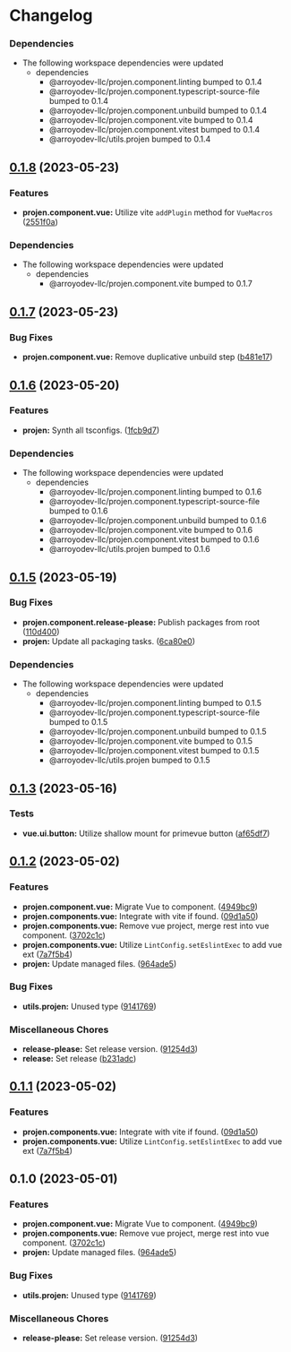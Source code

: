 # Changelog

### Dependencies

* The following workspace dependencies were updated
  * dependencies
    * @arroyodev-llc/projen.component.linting bumped to 0.1.4
    * @arroyodev-llc/projen.component.typescript-source-file bumped to 0.1.4
    * @arroyodev-llc/projen.component.unbuild bumped to 0.1.4
    * @arroyodev-llc/projen.component.vite bumped to 0.1.4
    * @arroyodev-llc/projen.component.vitest bumped to 0.1.4
    * @arroyodev-llc/utils.projen bumped to 0.1.4

## [0.1.8](https://github.com/ArroyoDev-LLC/components/compare/@arroyodev-llc/projen.component.vue-v0.1.7...@arroyodev-llc/projen.component.vue-v0.1.8) (2023-05-23)


### Features

* **projen.component.vue:** Utilize vite `addPlugin` method for `VueMacros` ([2551f0a](https://github.com/ArroyoDev-LLC/components/commit/2551f0a4ffe1dad57a5f596a0c070e1e39123781))


### Dependencies

* The following workspace dependencies were updated
  * dependencies
    * @arroyodev-llc/projen.component.vite bumped to 0.1.7

## [0.1.7](https://github.com/ArroyoDev-LLC/components/compare/@arroyodev-llc/projen.component.vue-v0.1.6...@arroyodev-llc/projen.component.vue-v0.1.7) (2023-05-23)


### Bug Fixes

* **projen.component.vue:** Remove duplicative unbuild step ([b481e17](https://github.com/ArroyoDev-LLC/components/commit/b481e172898cf1f986b0777af0c6bf0c854facf9))

## [0.1.6](https://github.com/ArroyoDev-LLC/components/compare/@arroyodev-llc/projen.component.vue-v0.1.5...@arroyodev-llc/projen.component.vue-v0.1.6) (2023-05-20)


### Features

* **projen:** Synth all tsconfigs. ([1fcb9d7](https://github.com/ArroyoDev-LLC/components/commit/1fcb9d7e7c4840ff7d463453cff44201b03e996a))


### Dependencies

* The following workspace dependencies were updated
  * dependencies
    * @arroyodev-llc/projen.component.linting bumped to 0.1.6
    * @arroyodev-llc/projen.component.typescript-source-file bumped to 0.1.6
    * @arroyodev-llc/projen.component.unbuild bumped to 0.1.6
    * @arroyodev-llc/projen.component.vite bumped to 0.1.6
    * @arroyodev-llc/projen.component.vitest bumped to 0.1.6
    * @arroyodev-llc/utils.projen bumped to 0.1.6

## [0.1.5](https://github.com/ArroyoDev-LLC/components/compare/@arroyodev-llc/projen.component.vue-v0.1.4...@arroyodev-llc/projen.component.vue-v0.1.5) (2023-05-19)


### Bug Fixes

* **projen.component.release-please:** Publish packages from root ([110d400](https://github.com/ArroyoDev-LLC/components/commit/110d4002e681d351f3127aeb04798eb25bb7e1b9))
* **projen:** Update all packaging tasks. ([6ca80e0](https://github.com/ArroyoDev-LLC/components/commit/6ca80e05c2f38b262be0edc718240f6a055b9c0a))


### Dependencies

* The following workspace dependencies were updated
  * dependencies
    * @arroyodev-llc/projen.component.linting bumped to 0.1.5
    * @arroyodev-llc/projen.component.typescript-source-file bumped to 0.1.5
    * @arroyodev-llc/projen.component.unbuild bumped to 0.1.5
    * @arroyodev-llc/projen.component.vite bumped to 0.1.5
    * @arroyodev-llc/projen.component.vitest bumped to 0.1.5
    * @arroyodev-llc/utils.projen bumped to 0.1.5

## [0.1.3](https://github.com/ArroyoDev-LLC/components/compare/@arroyodev-llc/projen.component.vue-v0.1.2...@arroyodev-llc/projen.component.vue-v0.1.3) (2023-05-16)


### Tests

* **vue.ui.button:** Utilize shallow mount for primevue button ([af65df7](https://github.com/ArroyoDev-LLC/components/commit/af65df7ce7c9ea6d0d12f7ac284a59f7aaf90c40))

## [0.1.2](https://github.com/ArroyoDev-LLC/components/compare/@arroyodev-llc/projen.component.vue-v0.1.1...@arroyodev-llc/projen.component.vue-v0.1.2) (2023-05-02)


### Features

* **projen.component.vue:** Migrate Vue to component. ([4949bc9](https://github.com/ArroyoDev-LLC/components/commit/4949bc9b839b859c729b98fe790c10446f56f4ae))
* **projen.components.vue:** Integrate with vite if found. ([09d1a50](https://github.com/ArroyoDev-LLC/components/commit/09d1a5041d18703963dee0fe953d253ea495bc10))
* **projen.components.vue:** Remove vue project, merge rest into vue component. ([3702c1c](https://github.com/ArroyoDev-LLC/components/commit/3702c1ceba7ef4243d27e37f38605644ff8ba264))
* **projen.components.vue:** Utilize `LintConfig.setEslintExec` to add vue ext ([7a7f5b4](https://github.com/ArroyoDev-LLC/components/commit/7a7f5b400b5c08e71978015ac3bbb04350d6e07c))
* **projen:** Update managed files. ([964ade5](https://github.com/ArroyoDev-LLC/components/commit/964ade56809db26a69c569eab4d3520cdb30c93f))


### Bug Fixes

* **utils.projen:** Unused type ([9141769](https://github.com/ArroyoDev-LLC/components/commit/91417699cfbdf16c57fcfb2caea522bc4ece785d))


### Miscellaneous Chores

* **release-please:** Set release version. ([91254d3](https://github.com/ArroyoDev-LLC/components/commit/91254d37f198bb0d7366d786fa56a3266dac77d8))
* **release:** Set release ([b231adc](https://github.com/ArroyoDev-LLC/components/commit/b231adc5f371681d5e2b52358be34fa451fd69db))

## [0.1.1](https://github.com/ArroyoDev-LLC/components/compare/projen.component.vue-v0.1.0...projen.component.vue-v0.1.1) (2023-05-02)


### Features

* **projen.components.vue:** Integrate with vite if found. ([09d1a50](https://github.com/ArroyoDev-LLC/components/commit/09d1a5041d18703963dee0fe953d253ea495bc10))
* **projen.components.vue:** Utilize `LintConfig.setEslintExec` to add vue ext ([7a7f5b4](https://github.com/ArroyoDev-LLC/components/commit/7a7f5b400b5c08e71978015ac3bbb04350d6e07c))

## 0.1.0 (2023-05-01)


### Features

* **projen.component.vue:** Migrate Vue to component. ([4949bc9](https://github.com/ArroyoDev-LLC/components/commit/4949bc9b839b859c729b98fe790c10446f56f4ae))
* **projen.components.vue:** Remove vue project, merge rest into vue component. ([3702c1c](https://github.com/ArroyoDev-LLC/components/commit/3702c1ceba7ef4243d27e37f38605644ff8ba264))
* **projen:** Update managed files. ([964ade5](https://github.com/ArroyoDev-LLC/components/commit/964ade56809db26a69c569eab4d3520cdb30c93f))


### Bug Fixes

* **utils.projen:** Unused type ([9141769](https://github.com/ArroyoDev-LLC/components/commit/91417699cfbdf16c57fcfb2caea522bc4ece785d))


### Miscellaneous Chores

* **release-please:** Set release version. ([91254d3](https://github.com/ArroyoDev-LLC/components/commit/91254d37f198bb0d7366d786fa56a3266dac77d8))
